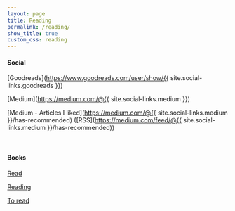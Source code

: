 ```yaml
---
layout: page
title: Reading
permalink: /reading/
show_title: true
custom_css: reading
---
```


#### Social

[Goodreads](https://www.goodreads.com/user/show/{{ site.social-links.goodreads }})

[Medium](https://medium.com/@{{ site.social-links.medium }})

[Medium -  Articles I liked](https://medium.com/@{{ site.social-links.medium }}/has-recommended) ([RSS](https://medium.com/feed/@{{ site.social-links.medium }}/has-recommended))

<br>

#### Books

[Read](https://www.goodreads.com/review/list/29447794-frank?shelf=read)

[Reading](https://www.goodreads.com/review/list/29447794-frank?shelf=currently-reading)

[To read](https://www.goodreads.com/review/list/29447794-frank?shelf=to-read)
